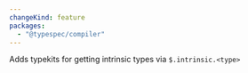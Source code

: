 ```yaml
---
changeKind: feature
packages:
  - "@typespec/compiler"
---
```


Adds typekits for getting intrinsic types via `$.intrinsic.<type>`